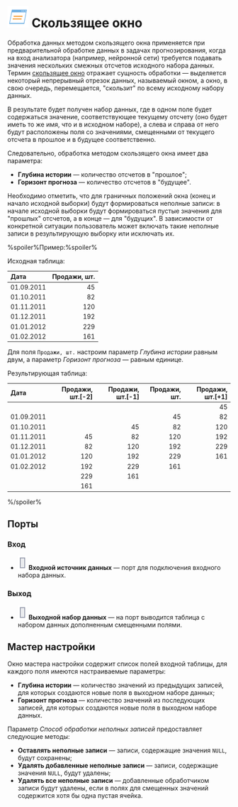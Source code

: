 # ![Скользящее окно](../../images/icons/vendors/slidingwindow.svg) Скользящее окно

Обработка данных методом скользящего окна применяется при предварительной обработке данных в задачах прогнозирования, когда на вход анализатора (например, нейронной сети) требуется подавать значения нескольких смежных отсчетов исходного набора данных. Термин [скользящее окно](https://wiki.loginom.ru/articles/windowing-method.html) отражает сущность обработки — выделяется некоторый непрерывный отрезок данных, называемый окном, а окно, в свою очередь, перемещается, "скользит" по всему исходному набору данных.

В результате будет получен набор данных, где в одном поле будет содержаться значение, соответствующее текущему отсчету (оно будет иметь то же имя, что и в исходном наборе), а слева и справа от него будут расположены поля со значениями, смещенными от текущего отсчета в прошлое и в будущее соответственно.

Следовательно, обработка методом скользящего окна имеет два параметра:

* **Глубина истории** — количество отсчетов в "прошлое";
* **Горизонт прогноза** — количество отсчетов в "будущее".

Необходимо отметить, что для граничных положений окна (конец и начало исходной выборки) будут формироваться неполные записи: в начале исходной выборки будут формироваться пустые значения для "прошлых" отсчетов, а в конце — для "будущих". В зависимости от конкретной ситуации пользователь может включать такие неполные записи в результирующую выборку или исключать их.

%spoiler%Пример:%spoiler%

Исходная таблица:

| Дата | Продажи, шт. |
| :--- | -----------: |
| 01.09.2011 | 45 |
| 01.10.2011 | 82 |
| 01.11.2011 | 120 |
| 01.12.2011 | 192 |
| 01.01.2012 | 229 |
| 01.02.2012 | 161 |

Для поля `Продажи, шт.` настроим параметр *Глубина истории* равным двум, а параметр *Горизонт прогноза* — равным единице.

Результирующая таблица:

| Дата | Продажи, шт.[-2] | Продажи, шт.[-1] | Продажи, шт. | Продажи, шт.[+1] |
| :--- | ---------------: | ---------------: | -----------: | ---------------: |
| | | | | 45 |
| 01.09.2011 | | | 45 | 82 |
| 01.10.2011 | | 45 | 82 | 120 |
| 01.11.2011 | 45 | 82 | 120 | 192 |
| 01.12.2011 | 82 | 120 | 192 | 229 |
| 01.01.2012 | 120 | 192 | 229 | 161 |
| 01.02.2012 | 192 | 229 | 161 | |
| | 229 | 161 | | |
| | 161 | | | |

%/spoiler%

## Порты

### Вход

* ![Входной источник данных](../../images/icons/ports/input_table_inactive.svg) **Входной источник данных** — порт для подключения входного набора данных.

### Выход

* ![Выходной источник данных](../../images/icons/ports/input_table_inactive.svg) **Выходной набор данных** — на порт выводится таблица с набором данных дополненным смещенными полями.

## Мастер настройки

Окно мастера настройки содержит список полей входной таблицы, для каждого поля имеются настраиваемые параметры:

* **Глубина истории** — количество значений из предыдущих записей, для которых создаются новые поля в выходном наборе данных;
* **Горизонт прогноза** — количество значений из последующих записей, для которых создаются новые поля в выходном наборе данных.

Параметр *Способ обработки неполных записей* предоставляет следующие методы:

* **Оставлять неполные записи** — записи, содержащие значения `NULL`, будут сохранены;
* **Удалять добавленные неполные записи** — записи, содержащие значения `NULL`, будут удалены;
* **Удалять все неполные записи** — добавленные обработчиком записи будут удалены, если в полях для смещенных значений содержится хотя бы одна пустая ячейка.
